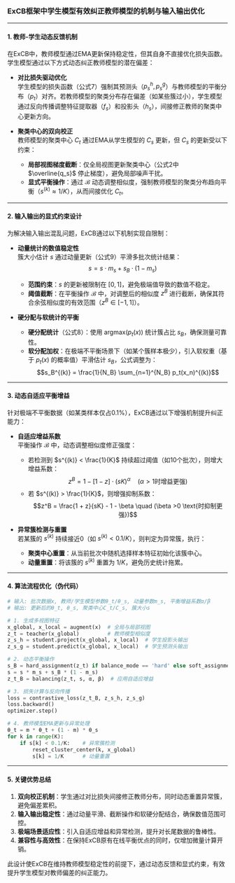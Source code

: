### ExCB框架中学生模型有效纠正教师模型的机制与输入输出优化

---

#### **1. 教师-学生动态反馈机制**
在ExCB中，教师模型通过EMA更新保持稳定性，但其自身不直接优化损失函数。学生模型通过以下方式动态纠正教师模型的潜在偏差：

- **对比损失驱动优化**  
  学生模型的损失函数（公式7）强制其预测头（$p_s^h, p_s^g$）与教师模型的平衡分布（$p_t$）对齐。若教师模型的聚类分布存在偏差（如某些簇过小），学生模型通过反向传播调整特征提取器（$f_s$）和投影头（$h_s$），间接修正教师的聚类中心更新方向。

- **聚类中心的双向校正**  
  教师模型的聚类中心 $C_t$ 通过EMA从学生模型的 $C_s$ 更新，但 $C_s$ 的更新受以下约束：  
  - **局部视图梯度截断**：仅全局视图更新聚类中心（公式2中 $\overline{q_s}$ 停止梯度），避免局部噪声干扰。  
  - **显式平衡操作**：通过 $\mathcal{B}$ 动态调整相似度，强制教师模型的聚类分布趋向平衡（$s^{(k)} \approx 1/K$），从而间接优化 $C_t$。

---

#### **2. 输入输出的显式约束设计**
为解决输入输出混乱问题，ExCB通过以下机制实现自限制：

- **动量统计的数值稳定性**  
  簇大小估计 $s$ 通过动量更新（公式9）平滑多批次统计结果：  
  $$s = s \cdot m_s + s_B \cdot (1 - m_s)$$  
  - **范围约束**：$s$ 的更新被限制在 $[0, 1]$，避免极端值导致的数值不稳定。  
  - **阈值截断**：在平衡操作 $\mathcal{B}$ 中，对调整后的相似度 $z^B$ 进行截断，确保其符合余弦相似度的有效范围（$z^B \in [-1, 1]$）。

- **硬分配与软统计的平衡**  
  - **硬分配统计**（公式8）：使用 $\text{argmax}(p_t(x))$ 统计簇占比 $s_B$，确保测量可靠性。  
  - **软分配加权**：在极端不平衡场景下（如某个簇样本极少），引入软权重（基于 $p_t(x)$ 的概率值）平滑估计 $s_B$，公式调整为：  
    $$s_B^{(k)} = \frac{1}{N_B} \sum_{n=1}^{N_B} p_t(x_n)^{(k)}$$

---

#### **3. 动态自适应平衡增益**
针对极端不平衡数据（如某类样本仅占0.1%），ExCB通过以下增强机制提升纠正能力：

- **自适应增益系数**  
  平衡操作 $\mathcal{B}$ 中，动态调整相似度修正强度：  
  - 若检测到 $s^{(k)} < \frac{1}{K}$ 持续超过阈值（如10个批次），则增大增益系数：  
    $$z^B = 1 - [1 - z] \cdot (sK)^\alpha \quad (\alpha >1 \text{时增益更强})$$  
  - 若 $s^{(k)} > \frac{1}{K}$，则增强抑制系数：  
    $$z^B = \frac{1 + z}{sK} - 1 - \beta \quad (\beta >0 \text{时抑制更强})$$

- **异常簇检测与重置**  
  若某簇的 $s^{(k)}$ 持续接近0（如 $s^{(k)} < 0.1/K$），则判定为异常簇，执行：  
  - **聚类中心重置**：从当前批次中随机选择样本特征初始化该簇中心。  
  - **动量重置**：将该簇的 $s^{(k)}$ 重置为 $1/K$，避免历史统计拖累。

---

#### **4. 算法流程优化（伪代码）**
```python
# 输入: 批次数据x, 教师/学生模型参数θ_t/θ_s, 动量参数m_s, 平衡增益系数α/β
# 输出: 更新后的θ_t, θ_s, 聚类中心C_t/C_s, 簇大小s

# 1. 生成多视图特征
x_global, x_local = augment(x)  # 全局与局部视图
z_t = teacher(x_global)         # 教师模型相似度
z_s_h = student.project(x_global, x_local)  # 学生投影头输出
z_s_g = student.predict(x_global, x_local)  # 学生预测头输出

# 2. 动态平衡操作
s_B = hard_assignment(z_t) if balance_mode == 'hard' else soft_assignment(z_t)
s = s * m_s + s_B * (1 - m_s)
z_t_B = balancing(z_t, s, α, β)  # 应用自适应增益

# 3. 损失计算与反向传播
loss = contrastive_loss(z_t_B, z_s_h, z_s_g)
loss.backward()
optimizer.step()

# 4. 教师模型EMA更新与异常处理
θ_t = m * θ_t + (1 - m) * θ_s
for k in range(K):
    if s[k] < 0.1/K:    # 异常簇检测
        reset_cluster_center(k, x_global)
        s[k] = 1/K      # 动量重置
```

---

#### **5. 关键优势总结**
1. **双向校正机制**：学生通过对比损失间接修正教师分布，同时动态重置异常簇，避免偏差累积。  
2. **输入输出稳定性**：通过动量平滑、截断操作和软硬分配结合，确保数值范围可控。  
3. **极端场景适应性**：引入自适应增益和异常检测，提升对长尾数据的鲁棒性。  
4. **兼容性与高效性**：在保持ExCB原有在线平衡优点的同时，仅增加微量计算开销。  

此设计使ExCB在维持教师模型稳定性的前提下，通过动态反馈和显式约束，有效提升学生模型对教师偏差的纠正能力。